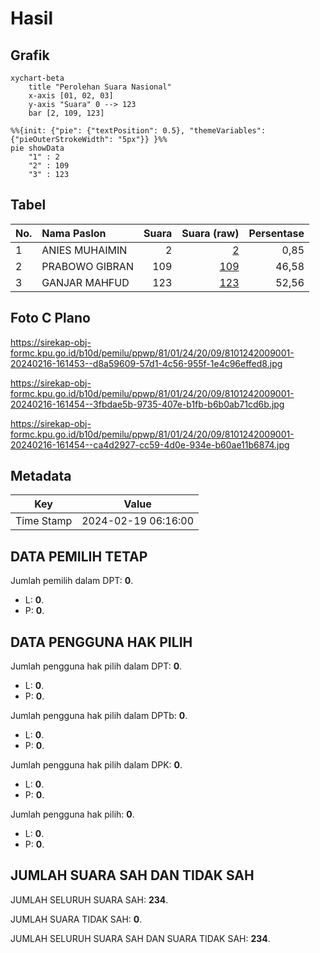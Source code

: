 # Hasil

## Grafik

```mermaid
xychart-beta
    title "Perolehan Suara Nasional"
    x-axis [01, 02, 03]
    y-axis "Suara" 0 --> 123
    bar [2, 109, 123]
```

```mermaid
%%{init: {"pie": {"textPosition": 0.5}, "themeVariables": {"pieOuterStrokeWidth": "5px"}} }%%
pie showData
    "1" : 2
    "2" : 109
    "3" : 123
```

## Tabel

| No. | Nama Paslon    | Suara | Suara (raw) | Persentase |
|:--- |:-------------- | -----:| -----------:| ----------:|
| 1   | ANIES MUHAIMIN | 2     | [2][p-1]    | 0,85       |
| 2   | PRABOWO GIBRAN | 109   | [109][p-2]  | 46,58      |
| 3   | GANJAR MAHFUD  | 123   | [123][p-3]  | 52,56      |


[p-1]: https://github.com/gigit-pemilu/pemilu-2024/blob/main/pilpres/hitung-suara/sub/81-maluku/sub/01-maluku-tengah/sub/24-seram-utara-timur-seti/sub/2009-aketernate/sub/001-tps/sub/paslon-1.txt
[p-2]: https://github.com/gigit-pemilu/pemilu-2024/blob/main/pilpres/hitung-suara/sub/81-maluku/sub/01-maluku-tengah/sub/24-seram-utara-timur-seti/sub/2009-aketernate/sub/001-tps/sub/paslon-2.txt
[p-3]: https://github.com/gigit-pemilu/pemilu-2024/blob/main/pilpres/hitung-suara/sub/81-maluku/sub/01-maluku-tengah/sub/24-seram-utara-timur-seti/sub/2009-aketernate/sub/001-tps/sub/paslon-3.txt

## Foto C Plano

https://sirekap-obj-formc.kpu.go.id/b10d/pemilu/ppwp/81/01/24/20/09/8101242009001-20240216-161453--d8a59609-57d1-4c56-955f-1e4c96effed8.jpg

https://sirekap-obj-formc.kpu.go.id/b10d/pemilu/ppwp/81/01/24/20/09/8101242009001-20240216-161454--3fbdae5b-9735-407e-b1fb-b6b0ab71cd6b.jpg

https://sirekap-obj-formc.kpu.go.id/b10d/pemilu/ppwp/81/01/24/20/09/8101242009001-20240216-161454--ca4d2927-cc59-4d0e-934e-b60ae11b6874.jpg


## Metadata

| Key        | Value               |
| ---------- | ------------------- |
| Time Stamp | 2024-02-19 06:16:00 |


## DATA PEMILIH TETAP

Jumlah pemilih dalam DPT: **0**.
 * L: **0**.
 * P: **0**.

## DATA PENGGUNA HAK PILIH

Jumlah pengguna hak pilih dalam DPT: **0**.
 * L: **0**.
 * P: **0**.

Jumlah pengguna hak pilih dalam DPTb: **0**.
 * L: **0**.
 * P: **0**.

Jumlah pengguna hak pilih dalam DPK: **0**.
 * L: **0**.
 * P: **0**.

Jumlah pengguna hak pilih: **0**.
 * L: **0**.
 * P: **0**.

## JUMLAH SUARA SAH DAN TIDAK SAH

JUMLAH SELURUH SUARA SAH: **234**.

JUMLAH SUARA TIDAK SAH: **0**.

JUMLAH SELURUH SUARA SAH DAN SUARA TIDAK SAH: **234**.


